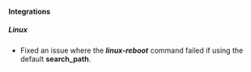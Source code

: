 
#### Integrations
##### Linux
- Fixed an issue where the ***linux-reboot*** command failed if using the default **search_path**. 